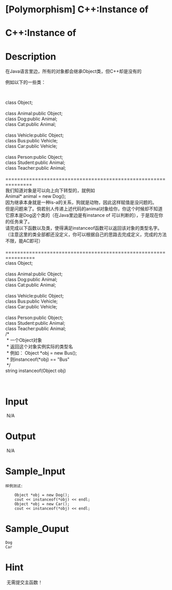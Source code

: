 # [Polymorphism] C++:Instance of

# C++:Instance of

# Description
<p>在Java语言里边，所有的对象都会继承Object类，但C++却是没有的</p>
<p>例如以下的一些类：</p>
<p>&nbsp;</p>
<div>class Object;</div>
<div>&nbsp;</div>
<div>class Animal:public Object;</div>
<div>class Dog:public Animal;</div>
<div>class Cat:public Animal;</div>
<div>&nbsp;</div>
<div>class Vehicle:public Object;</div>
<div>class Bus:public Vehicle;</div>
<div>class Car:public Vehicle;</div>
<div>&nbsp;</div>
<div>class Person:public Object;</div>
<div>class Student:public Animal;</div>
<div>class Teacher:public Animal;</div>
<div>&nbsp;</div>
<div>===============================================================</div>
<div>我们知道对象是可以向上向下转型的，就例如</div>
<div>Animal* animal = new Dog();</div>
<div>因为继承本身就是一种is-a的关系，狗就是动物，因此这样赋值是没问题的。</div>
<div>但是问题来了。倘若别人传递上述代码的animal对象给你，你这个时候却不知道它原本是Dog这个类的（在Java里边是有instance of 可以判断的），于是现在你的任务来了。</div>
<div>请完成以下函数以及类，使得满足instanceof函数可以返回该对象的类型名字。（注意这里的类全部都还没定义，你可以根据自己的思路去完成定义，完成的方法不限，能AC即可）</div>
<div>&nbsp;</div>
<div>================================================================</div>
<div>
<div>class Object;</div>
<div>&nbsp;</div>
<div>class Animal:public Object;</div>
<div>class Dog:public Animal;</div>
<div>class Cat:public Animal;</div>
<div>&nbsp;</div>
<div>class Vehicle:public Object;</div>
<div>class Bus:public Vehicle;</div>
<div>class Car:public Vehicle;</div>
<div>&nbsp;</div>
<div>class Person:public Object;</div>
<div>class Student:public Animal;</div>
<div>class Teacher:public Animal;</div>
</div>
<div>/*</div>
<div>&nbsp;* 一个Object对象</div>
<div>&nbsp;* 返回这个对象实例实际的类型名</div>
<div>&nbsp;* 例如： Object *obj = new Bus();</div>
<div>&nbsp;* 则instanceof(*obj) == &quot;Bus&quot;</div>
<div>&nbsp;*/</div>
<div>string instanceof(Object obj)</div>
<p>&nbsp;</p>

# Input
<p>&nbsp;N/A</p>

# Output
<p>&nbsp;N/A</p>

# Sample_Input
```
样例测试:

	Object *obj = new Dog();
	cout << instanceof(*obj) << endl;
	Object *obj = new Car();
	cout << instanceof(*obj) << endl;
```

# Sample_Ouput
```
Dog
Car

```

# Hint
<p>&nbsp;无需提交主函数！</p>


